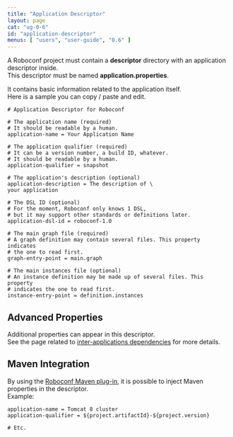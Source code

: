 ```yaml
---
title: "Application Descriptor"
layout: page
cat: "ug-0-6"
id: "application-descriptor"
menus: [ "users", "user-guide", "0.6" ]
---
```


A Roboconf project must contain a **descriptor** directory with an application descriptor inside.  
This descriptor must be named **application.properties**.

It contains basic information related to the application itself.  
Here is a sample you can copy / paste and edit.

```properties
# Application Descriptor for Roboconf

# The application name (required)
# It should be readable by a human.
application-name = Your Application Name

# The application qualifier (required)
# It can be a version number, a build ID, whatever.
# It should be readable by a human.
application-qualifier = snapshot

# The application's description (optional)
application-description = The description of \
your application

# The DSL ID (optional)
# For the moment, Roboconf only knows 1 DSL,
# but it may support other standards or definitions later.
application-dsl-id = roboconf-1.0

# The main graph file (required)
# A graph definition may contain several files. This property indicates
# the one to read first.
graph-entry-point = main.graph

# The main instances file (optional)
# An instance definition may be made up of several files. This property
# indicates the one to read first.
instance-entry-point = definition.instances
```


## Advanced Properties

Additional properties can appear in this descriptor.  
See the page related to [inter-applications dependencies](inter-application-dependencies.html) for more details.


## Maven Integration

By using the [Roboconf Maven plug-in](maven-plugin.html), it is possible to inject Maven properties in the descriptor.  
Example:

```properties
application-name = Tomcat 8 cluster
application-qualifier = ${project.artifactId}-${project.version}

# Etc.
```
